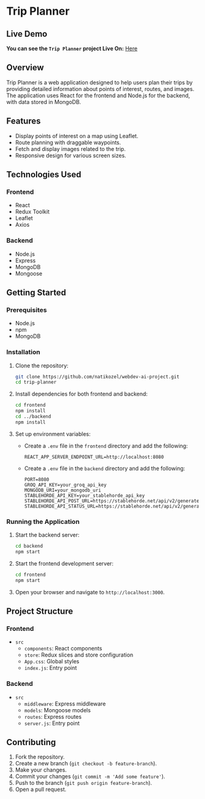 # Trip Planner

## Live Demo
**You can see the `Trip Planner` project Live On:** [Here](https://webdev-ai-project.vercel.app)


## Overview

Trip Planner is a web application designed to help users plan their trips by providing detailed information about points of interest, routes, and images. The application uses React for the frontend and Node.js for the backend, with data stored in MongoDB.

## Features

- Display points of interest on a map using Leaflet.
- Route planning with draggable waypoints.
- Fetch and display images related to the trip.
- Responsive design for various screen sizes.

## Technologies Used

### Frontend

- React
- Redux Toolkit
- Leaflet
- Axios

### Backend

- Node.js
- Express
- MongoDB
- Mongoose

## Getting Started

### Prerequisites

- Node.js
- npm
- MongoDB

### Installation

1. Clone the repository:

    ```sh
    git clone https://github.com/natikozel/webdev-ai-project.git
    cd trip-planner
    ```

2. Install dependencies for both frontend and backend:

    ```sh
    cd frontend
    npm install
    cd ../backend
    npm install
    ```

3. Set up environment variables:

    - Create a `.env` file in the `frontend` directory and add the following:

        ```dotenv
        REACT_APP_SERVER_ENDPOINT_URL=http://localhost:8080
        ```

    - Create a `.env` file in the `backend` directory and add the following:

        ```dotenv
        PORT=8080
        GROQ_API_KEY=your_groq_api_key
        MONGODB_URI=your_mongodb_uri
        STABLEHORDE_API_KEY=your_stablehorde_api_key
        STABLEHORDE_API_POST_URL=https://stablehorde.net/api/v2/generate/async
        STABLEHORDE_API_STATUS_URL=https://stablehorde.net/api/v2/generate/status
        ```

### Running the Application

1. Start the backend server:

    ```sh
    cd backend
    npm start
    ```

2. Start the frontend development server:

    ```sh
    cd frontend
    npm start
    ```

3. Open your browser and navigate to `http://localhost:3000`.

## Project Structure

### Frontend

- `src`
    - `components`: React components
    - `store`: Redux slices and store configuration
    - `App.css`: Global styles
    - `index.js`: Entry point

### Backend

- `src`
    - `middleware`: Express middleware
    - `models`: Mongoose models
    - `routes`: Express routes
    - `server.js`: Entry point

## Contributing

1. Fork the repository.
2. Create a new branch (`git checkout -b feature-branch`).
3. Make your changes.
4. Commit your changes (`git commit -m 'Add some feature'`).
5. Push to the branch (`git push origin feature-branch`).
6. Open a pull request.
